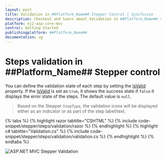 ```yaml
---
layout: post
title: Validation in ##Platform_Name## Stepper Control | Syncfusion
description: Checkout and learn about Validation in ##Platform_Name## Stepper control of Syncfusion Essential JS 2 and more details.
platform: ej2-asp-core-mvc
control: Getting Started
publishingplatform: ##Platform_Name##
documentation: ug
---
```


# Steps validation in ##Platform_Name## Stepper control

You can define the validation state of each step by setting the [IsValid](https://help.syncfusion.com/cr/aspnetmvc-js2/Syncfusion.EJ2.Navigations.Step.html#Syncfusion_EJ2_Navigations_Step_IsValid) property. If the [IsValid](https://help.syncfusion.com/cr/aspnetmvc-js2/Syncfusion.EJ2.Navigations.Step.html#Syncfusion_EJ2_Navigations_Step_IsValid) is set as `true`, it shows the success state if `false` it displays the error state of the steps. The default value is `null`.

> Based on the Stepper `StepType`, the validation icons will be displayed either as an indicator or as part of the step label/text.

{% tabs %}
{% highlight razor tabtitle="CSHTML" %}
{% include code-snippet/stepper/steps/validation/razor %}
{% endhighlight %}
{% highlight c# tabtitle="Validation.cs" %}
{% include code-snippet/stepper/steps/validation/validation.cs %}
{% endhighlight %}
{% endtabs %}

![ASP.NET MVC Stepper Validation](images/stepper-validation.jpg)